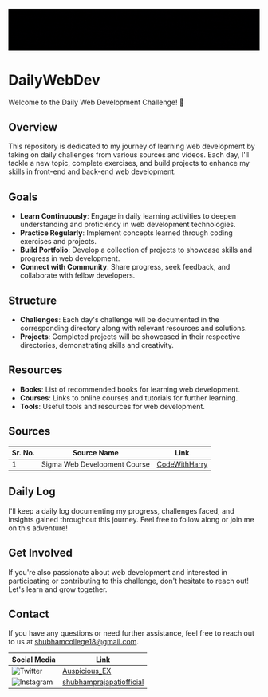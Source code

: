 [![MasterHead](https://github.com/Auspicious-EX/DailyWebDev/blob/main/Repo%20Images/Git%20Repos%20banner.gif?raw=true)](https://)


# DailyWebDev
Welcome to the Daily Web Development Challenge! 🚀

## Overview
This repository is dedicated to my journey of learning web development by taking on daily challenges from various sources and videos. Each day, I'll tackle a new topic, complete exercises, and build projects to enhance my skills in front-end and back-end web development.

## Goals
- **Learn Continuously**: Engage in daily learning activities to deepen understanding and proficiency in web development technologies.
- **Practice Regularly**: Implement concepts learned through coding exercises and projects.
- **Build Portfolio**: Develop a collection of projects to showcase skills and progress in web development.
- **Connect with Community**: Share progress, seek feedback, and collaborate with fellow developers.

## Structure
- **Challenges**: Each day's challenge will be documented in the corresponding directory along with relevant resources and solutions.
- **Projects**: Completed projects will be showcased in their respective directories, demonstrating skills and creativity.

## Resources
- **Books**: List of recommended books for learning web development.
- **Courses**: Links to online courses and tutorials for further learning.
- **Tools**: Useful tools and resources for web development.

## Sources
| Sr. No. | Source Name                   | Link                                             |
|---------|-------------------------------|--------------------------------------------------|
| 1       | Sigma Web Development Course | [CodeWithHarry](https://www.youtube.com/playlist?list=PLu0W_9lII9aiWc6c8Y5VzfQtpILnziRcv) |

## Daily Log
I'll keep a daily log documenting my progress, challenges faced, and insights gained throughout this journey. Feel free to follow along or join me on this adventure!

## Get Involved
If you're also passionate about web development and interested in participating or contributing to this challenge, don't hesitate to reach out! Let's learn and grow together.

## Contact
If you have any questions or need further assistance, feel free to reach out to us at shubhamcollege18@gmail.com.

| Social Media | Link |
|--------------|------|
| ![Twitter](https://img.shields.io/badge/Twitter-%231DA1F2.svg?style=for-the-badge&logo=Twitter&logoColor=white) | [Auspicious_EX](https://twitter.com/Auspicious_EX) |
| ![Instagram](https://img.shields.io/badge/Instagram-%23E4405F.svg?style=for-the-badge&logo=Instagram&logoColor=white) | [shubhamprajapatiofficial](https://www.instagram.com/shubhamprajapatiofficial) |
